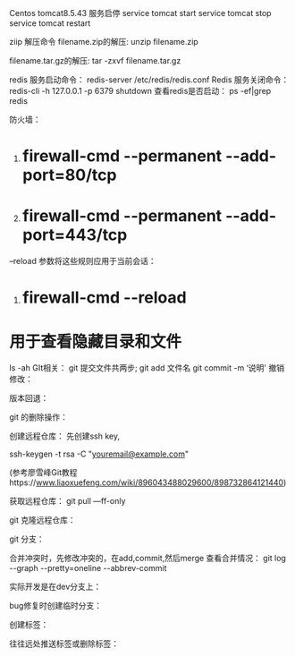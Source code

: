 Centos tomcat8.5.43 服务启停
service   tomcat start
service    tomcat stop
service    tomcat restart

ziip    解压命令
filename.zip的解压:
unzip filename.zip
 
filename.tar.gz的解压:
tar -zxvf filename.tar.gz

redis    服务启动命令：
redis-server  /etc/redis/redis.conf
Redis  服务关闭命令：
redis-cli -h 127.0.0.1 -p 6379 shutdown
查看redis是否启动：
ps -ef|grep redis

防火墙：
1. # firewall-cmd --permanent --add-port=80/tcp
2. # firewall-cmd --permanent --add-port=443/tcp
–reload 参数将这些规则应用于当前会话：
1. # firewall-cmd --reload
# 用于查看隐藏目录和文件
ls -ah 
GIt相关：
git 提交文件共两步;
git add 文件名
git commit -m ‘说明'
撤销修改：


版本回退：


git 的删除操作：



创建远程仓库：
先创建ssh key,

ssh-keygen -t rsa -C "youremail@example.com"




(参考廖雪峰Git教程https://www.liaoxuefeng.com/wiki/896043488029600/898732864121440)




获取远程仓库：
git pull —ff-only

git 克隆远程仓库：

git 分支：








合并冲突时，先修改冲突的，在add,commit,然后merge
查看合并情况：
 git log --graph --pretty=oneline --abbrev-commit




实际开发是在dev分支上：

bug修复时创建临时分支：











创建标签：

往往远处推送标签或删除标签：



